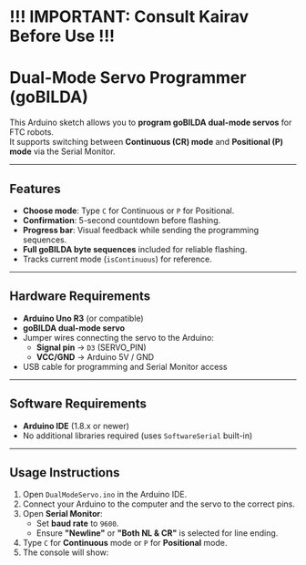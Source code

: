 # !!! IMPORTANT: Consult Kairav Before Use !!!

# Dual-Mode Servo Programmer (goBILDA)

This Arduino sketch allows you to **program goBILDA dual-mode servos** for FTC robots.  
It supports switching between **Continuous (CR) mode** and **Positional (P) mode** via the Serial Monitor.

---

## Features

- **Choose mode**: Type `C` for Continuous or `P` for Positional.
- **Confirmation**: 5-second countdown before flashing.
- **Progress bar**: Visual feedback while sending the programming sequences.
- **Full goBILDA byte sequences** included for reliable flashing.
- Tracks current mode (`isContinuous`) for reference.

---

## Hardware Requirements

- **Arduino Uno R3** (or compatible)
- **goBILDA dual-mode servo**
- Jumper wires connecting the servo to the Arduino:
  - **Signal pin** → `D3` (SERVO_PIN)
  - **VCC/GND** → Arduino 5V / GND
- USB cable for programming and Serial Monitor access

---

## Software Requirements

- **Arduino IDE** (1.8.x or newer)
- No additional libraries required (uses `SoftwareSerial` built-in)

---

## Usage Instructions

1. Open `DualModeServo.ino` in the Arduino IDE.
2. Connect your Arduino to the computer and the servo to the correct pins.
3. Open **Serial Monitor**:
   - Set **baud rate** to `9600`.
   - Ensure **"Newline"** or **"Both NL & CR"** is selected for line ending.
4. Type `C` for **Continuous** mode or `P` for **Positional** mode.
5. The console will show: